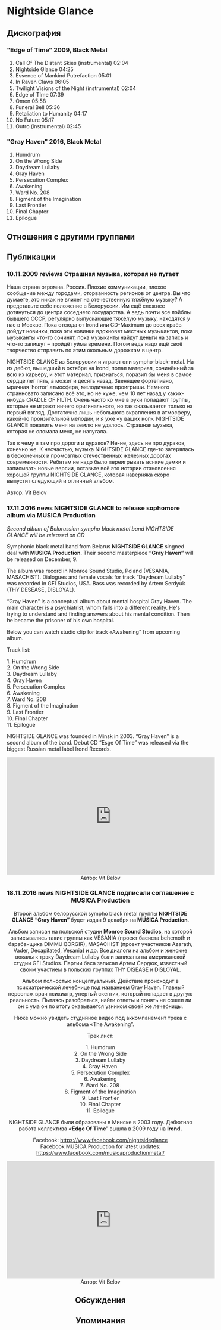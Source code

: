 # Nightside Glance



## Дискография

### "Edge of Time" 2009, Black Metal

1. Call Of The Distant Skies (instrumental) 02:04  
2. Nightside Glance 04:25  
3. Essence of Mankind Putrefaction 05:01  
4. In Raven Claws 06:05  
5. Twilight Visions of the Night (instrumental) 02:04  
6. Edge of TIme 07:39  
7. Omen 05:58  
8. Funeral Bell 05:36  
9. Retaliation to Humanity 04:17  
10. No Future 05:17  
11. Outro (instrumental) 02:45 

### "Gray Haven" 2016, Black Metal

1. Humdrum
2. On the Wrong Side 
3. Daydream Lullaby 
4. Gray Haven  
5. Persecution Complex 
6. Awakening 
7. Ward No. 208  
8. Figment of the Imagination 
9. Last Frontier 
10. Final Chapter 
11. Epilogue


## Отношения с другими группами


## Публикации

### 10.11.2009 reviews Страшная музыка, которая не пугает

<P>Наша страна огромна. Россия. Плохие коммуникации, плохое сообщение между городами, оторванность регионов от центра. Вы что думаете, это никак не влияет на отечественную тяжёлую музыку? А представьте себе положение в Белоруссии. Им ещё сложнее дотянуться до центра соседнего государства. А ведь почти все лэйблы бывшего СССР, регулярно выпускающие тяжёлую музыку, находятся у нас в Москве. Пока отсюда от Irond или CD-Maximum до всех краёв дойдут новинки, пока эти новинки вдохновят местных музыкантов, пока музыканты что-то сочинят, пока музыканты найдут деньги на запись и что-то запишут – пройдёт уйма времени. Потом ведь надо ещё своё творчество отправить по этим окольным дорожкам в центр.</P>
<P>NIGHTSIDE GLANCE из Белоруссии и играют они sympho-black-metal. На их дебют, вышедший в октябре на Irond, попал материал, сочинённый за всю их карьеру, и этот материал, признаться, поразил бы меня в самое сердце лет пять, а может и десять назад. Звенящее фортепиано, мрачная ‘horror’ атмосфера, мелодичные проигрыши. Немного странновато записано всё это, но не хуже, чем 10 лет назад у каких-нибудь CRADLE OF FILTH. Очень часто ко мне в руки попадают группы, которые не играют ничего оригинального, но так оказывается только на первый взгляд. Достаточно лишь небольшого вкрапления в атмосферу, какой-то пронзительной мелодии, и я уже «у ваших ног». NIGHTSIDE GLANCE повалить меня на землю не удалось. Страшная музыка, которая не сломала меня, не напугала. </P>
<P>Так к чему я там про дороги и дураков? Не-не, здесь не про дураков, конечно же. К несчастью, музыка NIGHTSIDE GLANCE где-то затерялась в бесконечных и промозглых отечественных железных дорогах современности. Ребятам не надо было переигрывать всякие демки и записывать новые версии, оставьте всё это истории становления хорошей группы NIGHTSIDE GLANCE, которая наверняка скоро выпустит следующий и отличный альбом.</P>
Автор: Vit Belov

### 17.11.2016 news NIGHTSIDE GLANCE to release sophomore album via MUSICA Production

<p><em>Second album of Belorussian sympho black metal band NIGHTSIDE GLANCE will be released on CD</em></p><p>Symphonic black metal band from Belarus<strong> NIGHTSIDE GLANCE</strong> singned deal with<strong> MUSICA Production</strong>. Their second masterpiece <strong>“Gray Haven”</strong> will be released on December, 9. </p><p>The album was record in Monroe Sound Studio, Poland (VESANIA, MASACHIST). Dialogues and female vocals for track “Daydream Lullaby” was recorded in GFI Studios, USA. Bass was recorded by Artem Serdyuk (THY DESEASE, DISLOYAL).</p><p>“Gray Haven” is a conceptual album about mental hospital Gray Haven. The main character is a psychiatrist, whom falls into a different reality. He's trying to understand and finding answers about his mental condition. Then he became the prisoner of his own hospital.</p><p>Below you can watch studio clip for track «Awakening” from upcoming album.</p><p>Track list:</p><p>1. Humdrum<br>2. On the Wrong Side <br>3. Daydream Lullaby <br>4. Gray Haven&nbsp; <br>5. Persecution Complex <br>6. Awakening <br>7. Ward No. 208&nbsp; <br>8. Figment of the Imagination <br>9. Last Frontier <br>10. Final Chapter <br>11. Epilogue</p><p>NIGHTSIDE GLANCE was founded in Minsk in 2003. “Gray Haven” is a second album of the band. Debut CD “Esge Of Time” was released via the biggest Russian metal label Irond Records.</p><p><center><iframe width="560" height="315" src="https://www.youtube.com/embed/EfEPiNhzq4g" frameborder="0" allowfullscreen></iframe>
Автор: Vit Belov

### 18.11.2016 news NIGHTSIDE GLANCE подписали соглашение с MUSICA Production

<p>Второй альбом белорусской sympho black metal группы <strong>NIGHTSIDE GLANCE “Gray Haven” </strong>будет издан 9 декабря на<strong> MUSICA Production</strong>.</p><p>Альбом записан на польской студии <strong>Monroe Sound Studios</strong>, на которой записывались такие группы как VESANIA (проект басиста behemoth и барабанщика DIMMU BORGIR), MASACHIST (проект участников Azarath, Vader, Decapitated, Vesania) и др. Все диалоги на альбом и женские вокалы к трэку Daydream Lullaby были записаны на американской студии GFI Studios. Партии баса записал Артем Сердюк, известный своим участием в польских группах THY DISEASE и DISLOYAL.</p><p>Альбом полностью концептуальный. Действие происходит в психиатрической лечебнице под названием Gray Haven. Главный персонаж врач психиатр, упертый скептик, который попадает в другую реальность. Пытаясь разобраться, найти ответы и понять не сошел ли он с ума он по итогу оказывается узником своей же лечебницы.</p><p>Ниже можно увидеть студийное видео под аккомпанемент трека с альбома «The Awakening”.</p><p>Трек лист:</p><p>1. Humdrum<br>2. On the Wrong Side <br>3. Daydream Lullaby <br>4. Gray Haven&nbsp; <br>5. Persecution Complex <br>6. Awakening <br>7. Ward No. 208&nbsp; <br>8. Figment of the Imagination <br>9. Last Frontier <br>10. Final Chapter <br>11. Epilogue</p><p>NIGHTSIDE GLANCE были образованы в Минске в 2003 году. Дебютная работа коллектива <strong>«Edge Of Time</strong>” вышла в 2009 году на <strong>Irond.</strong></p><p>Facebook: <a href="https://www.facebook.com/nightsideglance">https://www.facebook.com/nightsideglance</a><br>Facebook MUSICA Production for latest updates: <a href="https://www.facebook.com/musicaproductionmetal/">https://www.facebook.com/musicaproductionmetal/</a></p><p><center><iframe width="560" height="315" src="https://www.youtube.com/embed/EfEPiNhzq4g" frameborder="0" allowfullscreen></iframe>
Автор: Vit Belov


## Обсуждения


## Упоминания

